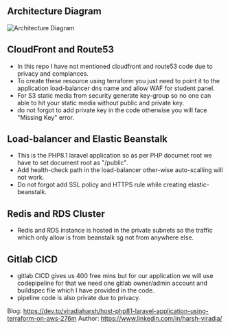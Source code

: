## Architecture Diagram

![Architecture Diagram](https://github.com/harsh-viradia/Host-PHP8.1-Laravel-Application-using-Terraform-on-AWS./assets/140060556/64908845-2b11-457e-aa3a-1457038fd176)


## CloudFront and Route53

- In this repo I have not mentioned cloudfront and route53 code due to privacy and complances.
- To create these resource using terraform you just need to point it to the application load-balancer dns name and allow WAF for student panel. 
- For S3 static media from security generate key-group so no one can able to hit your static media without public and private key. 
- do not forgot to add private key in the code otherwise you will face "Missing Key" error.


## Load-balancer and Elastic Beanstalk

- This is the PHP8.1 laravel application so as per PHP documet root we have to set document root as "/public".
- Add health-check path in the load-balancer other-wise auto-scalling will not work.
- Do not forgot add SSL policy and HTTPS rule while creating elastic-beanstalk.

## Redis and RDS Cluster

- Redis and RDS instance is hosted in the private subnets so the traffic which only allow is from beanstalk sg not from anywhere else.

## Gitlab CICD

- gitlab CICD gives us 400 free mins but for our application we will use codepipeline for that we need one gitlab owner/admin account and buildspec file which I have provided in the code.
- pipeline code is also private due to privacy.

Blog: https://dev.to/viradiaharsh/host-php81-laravel-application-using-terraform-on-aws-276m
Author: https://www.linkedin.com/in/harsh-viradia/ 